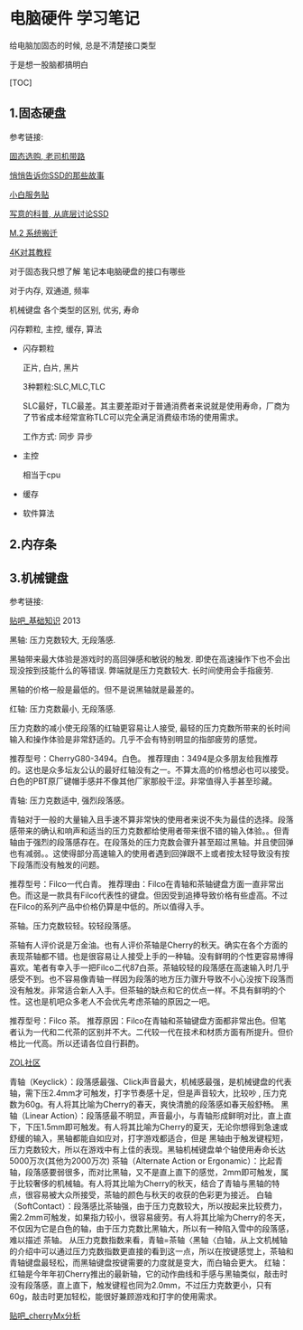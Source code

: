 # 电脑硬件 学习笔记

给电脑加固态的时候, 总是不清楚接口类型

于是想一股脑都搞明白



[TOC]

## 1.固态硬盘

参考链接:

[固态选购, 老司机带路](http://tieba.baidu.com/p/3668896778)

[悄悄告诉你SSD的那些故事](http://tieba.baidu.com/p/2998963763)

[小白服务贴](http://tieba.baidu.com/p/4499743558)

[写意的科普, 从底层讨论SSD](http://tieba.baidu.com/p/4156117632)

[M.2 系统搬迁](http://tieba.baidu.com/p/5917538473)

[4K对其教程](http://tieba.baidu.com/p/2199144874)



对于固态我只想了解 笔记本电脑硬盘的接口有哪些

对于内存, 双通道, 频率

机械键盘 各个类型的区别, 优劣, 寿命



闪存颗粒, 主控, 缓存, 算法

- 闪存颗粒

  正片, 白片, 黑片

  3种颗粒:SLC,MLC,TLC

  SLC最好，TLC最差。其主要差距对于普通消费者来说就是使用寿命，厂商为了节省成本经常宣称TLC可以完全满足消费级市场的使用需求。

  工作方式: 同步 异步

- 主控

  相当于cpu

- 缓存

- 软件算法



## 2.内存条





## 3.机械键盘

参考链接:

[贴吧_基础知识](http://tieba.baidu.com/p/2478189105) 2013

黑轴: 压力克数较大, 无段落感.

黑轴带来最大体验是游戏时的高回弹感和敏锐的触发. 即使在高速操作下也不会出现没按到技能什么的等错误. 弊端就是压力克数较大. 长时间使用会手指疲劳.

黑轴的价格一般是最低的。但不是说黑轴就是最差的。 



红轴: 压力克数最小, 无段落感. 

压力克数的减小使无段落的红轴更容易让人接受, 最轻的压力克数所带来的长时间输入和操作体验是非常舒适的。几乎不会有特别明显的指部疲劳的感觉。

推荐型号：CherryG80-3494。白色。 
推荐理由：3494是众多朋友给我推荐的。这也是众多坛友公认的最好红轴没有之一。不算太高的价格想必也可以接受。白色的PBT原厂键帽手感并不像其他厂家那般干涩。非常值得入手甚至珍藏。



青轴: 压力克数适中, 强烈段落感。 

青轴对于一般的大量输入且手速不算非常快的使用者来说不失为最佳的选择。段落感带来的确认和响声和适当的压力克数都给使用者带来很不错的输入体验。。但青轴由于强烈的段落感存在。在段落处的压力克数会骤升甚至超过黑轴。并且使回弹也有减弱。。这使得部分高速输入的使用者遇到回弹跟不上或者按太轻导致没有按下段落而没有触发的问题。

推荐型号：Filco一代白青。 
推荐理由：Filco在青轴和茶轴键盘方面一直非常出色。而这是一款具有Filco代表性的键盘。但因受到追捧导致价格有些虚高。不过在Filco的系列产品中价格仍算是中低的。所以值得入手。

茶轴。压力克数较轻。较轻段落感。 

茶轴有人评价说是万金油。也有人评价茶轴是Cherry的秋天。确实在各个方面的表现茶轴都不错。也是很容易让人接受上手的一种轴。没有鲜明的个性更容易博得喜欢。笔者有幸入手一把Filco二代87白茶。茶轴较轻的段落感在高速输入时几乎感受不到。也不容易像青轴一样因为段落的地方压力骤升导致不小心没按下段落而没有触发。非常适合新人入手。但茶轴的缺点和它的优点一样。不具有鲜明的个性。这也是机吧众多老人不会优先考虑茶轴的原因之一吧。 

推荐型号：Filco 茶。 
推荐原因：Filco在青轴和茶轴键盘方面都非常出色。但笔者认为一代和二代茶的区别并不大。二代较一代在技术和材质方面有所提升。但价格比一代高。所以还请各位自行斟酌。



[ZOL社区](http://ask.zol.com.cn/x/7556176.html)

青轴（Keyclick）：段落感最强、Click声音最大，机械感最强，是机械键盘的代表轴，需下压2.4mm才可触发，打字节奏感十足，但是声音较大，比较吵 , 压力克数为60g。有人将其比喻为Cherry的春天，爽快清脆的段落感如春天般舒畅。
黑轴（Linear Action）：段落感最不明显，声音最小，与青轴形成鲜明对比，直上直下，下压1.5mm即可触发。有人将其比喻为Cherry的夏天，无论你想得到急速或舒缓的输入，黑轴都能自如应对，打字游戏都适合，但是 黑轴由于触发键程短，压力克数较大，所以在游戏中有上佳的表现。黑轴机械键盘单个轴使用寿命长达5000万次(其他为2000万次)
茶轴（Alternate Action or Ergonamic）：比起青轴，段落感要弱很多，而对比黑轴，又不是直上直下的感觉，2mm即可触发，属于比较奢侈的机械轴。有人将其比喻为Cherry的秋天，结合了青轴与黑轴的特点，很容易被大众所接受，茶轴的颜色与秋天的收获的色彩更为接近。 
白轴（SoftContact）：段落感比茶轴强，由于压力克数较大，所以按起来比较费力，需2.2mm可触发，如果指力较小，很容易疲劳。有人将其比喻为Cherry的冬天，不仅因为它是白色的轴，由于压力克数比黑轴大，所以有一种陷入雪中的段落感，难以描述 茶轴。 从压力克数指数来看，青轴=茶轴〈黑轴〈白轴，从上文机械轴的介绍中可以通过压力克数指数更直接的看到这一点，所以在按键感觉上，茶轴和青轴键盘最轻松，而黑轴键盘按键需要的力度就是变大，而白轴会更大。 
红轴：红轴是今年年初Cherry推出的最新轴，它的动作曲线和手感与黑轴类似，敲击时没有段落感，直上直下，触发键程也同为2.0mm，不过压力克数更小，只有60g，敲击时更加轻松，能很好兼顾游戏和打字的使用需求。



[贴吧_cherryMx分析](http://tieba.baidu.com/p/2792088407)

